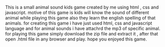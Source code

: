 This is a small animal sound kids game created by me using html , css and javascript. motive of this game is kids will know the sound of different animal while playing this game also they learn the english spelling of that animals. for creating this game i have just used html, css and javascript language and for animal sounds i have attachrd the mp3 of specific animal. for playing this game simply download the zip file and extract it , after that open .html file in any browser and play. hope you enjoyed this game.